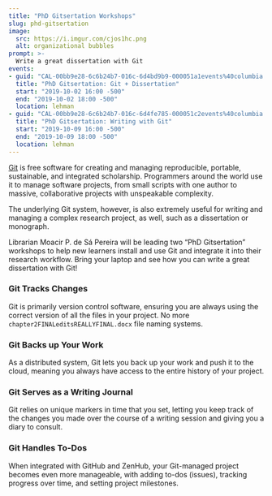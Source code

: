 ```yaml
---
title: "PhD Gitsertation Workshops"
slug: phd-gitsertation
image:
  src: https://i.imgur.com/cjos1hc.png
  alt: organizational bubbles
prompt: >-
  Write a great dissertation with Git
events:
- guid: "CAL-00bb9e28-6c6b24b7-016c-6d4bd9b9-000051a1events%40columbia.edu"
  title: "PhD Gitsertation: Git + Dissertation"
  start: "2019-10-02 16:00 -500"
  end: "2019-10-02 18:00 -500"
  location: lehman
- guid: "CAL-00bb9e28-6c6b24b7-016c-6d4fe785-000051c2events%40columbia.edu"
  title: "PhD Gitsertation: Writing with Git"
  start: "2019-10-09 16:00 -500"
  end: "2019-10-09 18:00 -500"
  location: lehman
---
```


[Git](https://git-scm.com/) is free software for creating and managing
reproducible, portable, sustainable, and integrated scholarship. Programmers
around the world use it to manage software projects, from small scripts with
one author to massive, collaborative projects with unspeakable complexity.

The underlying Git system, however, is also extremely useful for writing and
managing a complex research project, as well, such as a dissertation or
monograph. 

Librarian Moacir P. de Sá Pereira will be leading two “PhD Gitsertation”
workshops to help new learners install and use Git and integrate it into their
research workflow. Bring your laptop and see how you can write a great
dissertation with Git!

### Git Tracks Changes

Git is primarily version control software, ensuring you
are always using the correct version of all the files in your project. No more
`chapter2FINALeditsREALLYFINAL.docx` file naming systems.

### Git Backs up Your Work

As a distributed system, Git lets you back up your
work and push it to the cloud, meaning you always have access to the entire
history of your project.

### Git Serves as a Writing Journal

Git relies on unique markers in time that you set, letting you keep track of
the changes you made over the course of a writing session and giving you a
diary to consult.

### Git Handles To-Dos

When integrated with GitHub and ZenHub, your Git-managed
project becomes even more manageable, with adding to-dos (issues), tracking
progress over time, and setting project milestones.
